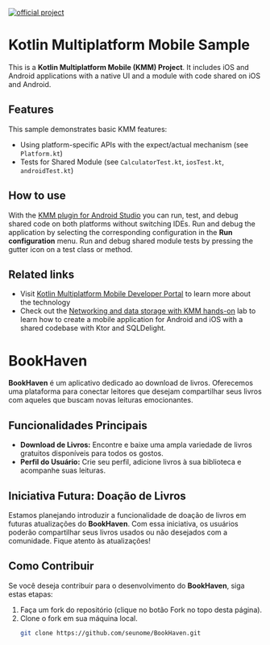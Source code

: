 [![official project](http://jb.gg/badges/official.svg)](https://confluence.jetbrains.com/display/ALL/JetBrains+on+GitHub)

# Kotlin Multiplatform Mobile Sample

This is a **Kotlin Multiplatform Mobile (KMM) Project**. It includes iOS and Android applications with a native UI and a module with code shared on iOS and Android.

## Features

This sample demonstrates basic KMM features:
* Using platform-specific APIs with the expect/actual mechanism (see `Platform.kt`)
* Tests for Shared Module (see `CalculatorTest.kt`, `iosTest.kt`, `androidTest.kt`)

## How to use

With the [KMM plugin for Android Studio](https://plugins.jetbrains.com/plugin/14936-kotlin-multiplatform-mobile) you can run, test, and debug shared code on both platforms without switching IDEs. Run and debug the application by selecting the corresponding configuration in the **Run configuration** menu. Run and debug shared module tests by pressing the gutter icon on a test class or method.

## Related links

* Visit [Kotlin Multiplatform Mobile Developer Portal](https://kotlinlang.org/lp/mobile/) to learn more about the technology
* Check out the [Networking and data storage with KMM hands-on](https://play.kotlinlang.org/hands-on/Networking%20and%20Data%20Storage%20with%20Kotlin%20Multiplatfrom%20Mobile/) lab to learn how to create a mobile application for Android and iOS with a shared codebase with Ktor and SQLDelight.

# BookHaven

**BookHaven** é um aplicativo dedicado ao download de livros. Oferecemos uma plataforma para conectar leitores que desejam compartilhar seus livros com aqueles que buscam novas leituras emocionantes.

## Funcionalidades Principais

- **Download de Livros:** Encontre e baixe uma ampla variedade de livros gratuitos disponíveis para todos os gostos.
- **Perfil do Usuário:** Crie seu perfil, adicione livros à sua biblioteca e acompanhe suas leituras.

## Iniciativa Futura: Doação de Livros

Estamos planejando introduzir a funcionalidade de doação de livros em futuras atualizações do **BookHaven**. Com essa iniciativa, os usuários poderão compartilhar seus livros usados ou não desejados com a comunidade. Fique atento às atualizações!

## Como Contribuir

Se você deseja contribuir para o desenvolvimento do **BookHaven**, siga estas etapas:

1. Faça um fork do repositório (clique no botão Fork no topo desta página).
2. Clone o fork em sua máquina local.
   ```bash
   git clone https://github.com/seunome/BookHaven.git
